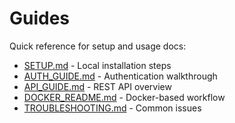 # Guides

Quick reference for setup and usage docs:

- [SETUP.md](SETUP.md) - Local installation steps
- [AUTH_GUIDE.md](AUTH_GUIDE.md) - Authentication walkthrough
- [API_GUIDE.md](API_GUIDE.md) - REST API overview
- [DOCKER_README.md](DOCKER_README.md) - Docker-based workflow
- [TROUBLESHOOTING.md](TROUBLESHOOTING.md) - Common issues
